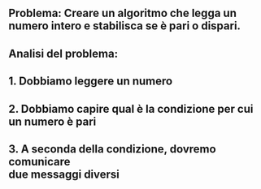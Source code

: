 ## **Problema**: Creare un algoritmo che legga un numero intero e stabilisca se è pari o dispari.

<VSpace space="8"/>

## **Analisi del problema**:

<VSpace space="4"/>

<v-clicks>

## 1. Dobbiamo <Alert>leggere</Alert> un numero <VSpace v-after space="4"/>

## 2. Dobbiamo capire qual è la <Alert strong>condizione</Alert> per cui <br>un numero è pari <VSpace space="4"/>

## 3. A seconda della condizione, dovremo comunicare <br> due messaggi diversi
</v-clicks>

